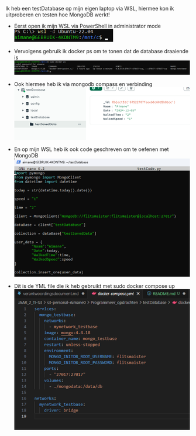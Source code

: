Ik heb een testDatabase op mijn eigen laptop via WSL, hiermee kon ik uitproberen en testen hoe MongoDB werkt!

- Eerst open ik mijn WSL via PowerShell in administrator mode
![alt text](image.png)

- Vervolgens gebruik ik docker ps om te tonen dat de database draaiende is
![alt text](image-1.png)

- Ook hiermee heb ik via mongodb compass en verbinding
![alt text](image-2.png)

- En op mijn WSL heb ik ook code geschreven om te oefenen met MongoDB
![alt text](image-3.png)

- Dit is de YML file die ik heb gebruikt met sudo docker compose up
![alt text](image-4.png)